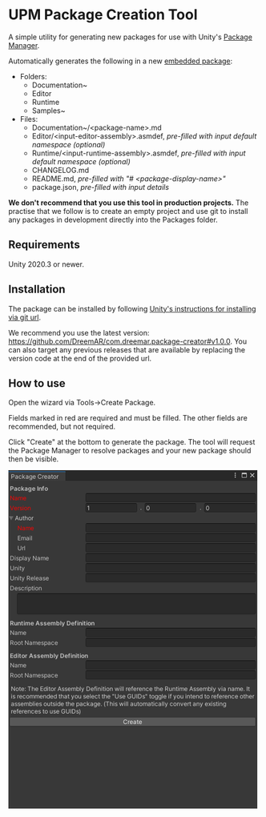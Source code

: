 # UPM Package Creation Tool
A simple utility for generating new packages for use with Unity's [Package Manager](https://docs.unity3d.com/Manual/Packages.html).

Automatically generates the following in a new [embedded package](https://docs.unity3d.com/Manual/CustomPackages.html#:~:text=Creating%20a%20new%20embedded%20package):
* Folders:
  * Documentation~
  * Editor
  * Runtime
  * Samples~
* Files:
  * Documentation~/&lt;package-name>.md
  * Editor/&lt;input-editor-assembly>.asmdef, *pre-filled with input default namespace (optional)*
  * Runtime/&lt;input-runtime-assembly>.asmdef, *pre-filled with input default namespace (optional)*
  * CHANGELOG.md
  * README.md, *pre-filled with "# &lt;package-display-name>"*
  * package.json, *pre-filled with input details*
  
**We don't recommend that you use this tool in production projects.** The practise that we follow is to create an empty project and use git to install any packages in development directly into the Packages folder.

## Requirements
Unity 2020.3 or newer.

## Installation
The package can be installed by following [Unity's instructions for installing via git url](https://docs.unity3d.com/Manual/upm-ui-giturl.html).

We recommend you use the latest version: https://github.com/DreemAR/com.dreemar.package-creator#v1.0.0. You can also target any previous releases that are available by replacing the version code at the end of the provided url.

## How to use
Open the wizard via Tools->Create Package.

Fields marked in red are required and must be filled. The other fields are recommended, but not required.

Click "Create" at the bottom to generate the package. The tool will request the Package Manager to resolve packages and your new package should then be visible.

![Package Creation Tool UI](Documentation~/package-tool.png)
